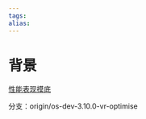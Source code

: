 ```yaml
---
tags: 
alias:
---
```

# 背景
[性能表现摸底](https://wepie.yuque.com/we_play/hy63pl/mhyzvnuitn1db9cv)

分支：origin/os-dev-3.10.0-vr-optimise

